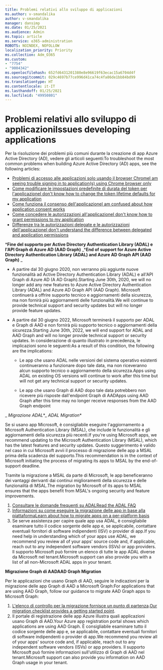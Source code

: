 ```yaml
---
title: Problemi relativi allo sviluppo di applicazioni
ms.author: v-smandalika
author: v-smandalika
manager: dansimp
ms.date: 01/25/2021
ms.audience: Admin
ms.topic: article
ms.service: o365-administration
ROBOTS: NOINDEX, NOFOLLOW
localization_priority: Priority
ms.collection: Adm_O365
ms.custom:
- "7754"
- "9004342"
ms.openlocfilehash: 652fd6431201380e8e96619f63ecac15a6704d4f
ms.sourcegitcommit: 029c4697b77ce996d41ca74c4fa86de1bb84bd99
ms.translationtype: HT
ms.contentlocale: it-IT
ms.lasthandoff: 01/25/2021
ms.locfileid: "49950801"
---
```

# <a name="issues-developing-applications"></a><span data-ttu-id="750d9-102">Problemi relativi allo sviluppo di applicazioni</span><span class="sxs-lookup"><span data-stu-id="750d9-102">Issues developing applications</span></span>

<span data-ttu-id="750d9-103">Per la risoluzione dei problemi più comuni durante la creazione di app Azure Active Directory (AD), vedere gli articoli seguenti:</span><span class="sxs-lookup"><span data-stu-id="750d9-103">To troubleshoot the most common problems when building Azure Active Directory (AD) apps, see the following articles:</span></span>

- [<span data-ttu-id="750d9-104">Problemi di accesso alle applicazioni solo usando il browser Chrome</span><span class="sxs-lookup"><span data-stu-id="750d9-104">I am seeing trouble signing in to application(s) using Chrome browser only</span></span>](https://docs.microsoft.com/office365/troubleshoot/miscellaneous/chrome-behavior-affects-applications) 
- [<span data-ttu-id="750d9-105">Come modificare le impostazioni predefinite di durata del token per l'applicazione</span><span class="sxs-lookup"><span data-stu-id="750d9-105">I don't know how to change the token lifetime defaults for my application</span></span>](https://docs.microsoft.com/azure/active-directory/develop/registration-config-change-token-lifetime-how-to) 
- [<span data-ttu-id="750d9-106">Come funziona il consenso dell'applicazione</span><span class="sxs-lookup"><span data-stu-id="750d9-106">I am confused about how application consent works</span></span>](https://docs.microsoft.com/azure/active-directory/application-dev-consent-framework) 
- [<span data-ttu-id="750d9-107">Come concedere le autorizzazioni all'applicazione</span><span class="sxs-lookup"><span data-stu-id="750d9-107">I don't know how to grant permissions to my application</span></span>](https://docs.microsoft.com/azure/active-directory/manage-apps/configure-user-consent) 
- [<span data-ttu-id="750d9-108">Differenze tra le autorizzazioni delegate e le autorizzazioni dell'applicazione</span><span class="sxs-lookup"><span data-stu-id="750d9-108">I don't understand the difference between delegated and application permissions</span></span>](https://docs.microsoft.com/azure/active-directory/develop/delegated-and-app-perms)

<span data-ttu-id="750d9-109">\***Fine del supporto per Active Directory Authentication Library (ADAL) e l'API Graph di Azure AD (AAD Graph)** _</span><span class="sxs-lookup"><span data-stu-id="750d9-109">\***End of support for Azure Active Directory Authentication Library (ADAL) and Azure AD Graph API (AAD Graph)** _</span></span>

- <span data-ttu-id="750d9-110">A partire dal 30 giugno 2020, non verranno più aggiunte nuove funzionalità ad Active Directory Authentication Library (ADAL) e all'API Graph di Azure AD (A AD Graph).</span><span class="sxs-lookup"><span data-stu-id="750d9-110">Starting June 30th, 2020, we will no longer add any new features to Azure Active Directory Authentication Library (ADAL) and Azure AD Graph API (AAD Graph).</span></span> <span data-ttu-id="750d9-111">Microsoft continuerà a offrire supporto tecnico e aggiornamenti della sicurezza, ma non fornirà più aggiornamenti delle funzionalità.</span><span class="sxs-lookup"><span data-stu-id="750d9-111">We will continue to provide technical support and security updates but will no longer provide feature updates.</span></span>

- <span data-ttu-id="750d9-112">A partire dal 30 giugno 2022, Microsoft terminerà il supporto per ADAL e Graph di AAD e non fornirà più supporto tecnico o aggiornamenti della sicurezza.</span><span class="sxs-lookup"><span data-stu-id="750d9-112">Starting June 30th, 2022, we will end support for ADAL and AAD Graph and will no longer provide technical support or security updates.</span></span> <span data-ttu-id="750d9-113">In considerazione di quanto illustrato in precedenza, le implicazioni sono le seguenti:</span><span class="sxs-lookup"><span data-stu-id="750d9-113">As a result of this condition, the following are the implications:</span></span>

    - <span data-ttu-id="750d9-114">Le app che usano ADAL nelle versioni del sistema operativo esistenti continueranno a funzionare dopo tale data, ma non riceveranno alcun supporto tecnico o aggiornamento della sicurezza.</span><span class="sxs-lookup"><span data-stu-id="750d9-114">Apps using ADAL on existing OS versions will continue to work after this time but will not get any technical support or security updates.</span></span>

    - <span data-ttu-id="750d9-115">Le app che usano Graph di AAD dopo tale data potrebbero non ricevere più risposte dall'endpoint Graph di AAD</span><span class="sxs-lookup"><span data-stu-id="750d9-115">Apps using AAD Graph after this time may no longer receive responses from the AAD Graph endpoint</span></span>

<span data-ttu-id="750d9-116">_ *Migrazione ADAL*\*</span><span class="sxs-lookup"><span data-stu-id="750d9-116">_ *ADAL Migration*\*</span></span>

<span data-ttu-id="750d9-117">Se si usano app Microsoft, è consigliabile eseguire l'aggiornamento a Microsoft Authentication Library (MSAL), che include le funzionalità e gli aggiornamenti della sicurezza più recenti.</span><span class="sxs-lookup"><span data-stu-id="750d9-117">If you're using Microsoft apps, we recommend updating to the Microsoft Authentication Library (MSAL), which has the latest features and security updates.</span></span> <span data-ttu-id="750d9-118">Questo suggerimento è valido nel caso in cui Microsoft avvii il processo di migrazione delle app a MSAL prima della scadenza del supporto.</span><span class="sxs-lookup"><span data-stu-id="750d9-118">This recommendation is in the context of Microsoft initiating the process of migrating its apps to MSAL by the end-of-support deadline.</span></span> 

<span data-ttu-id="750d9-119">Tramite la migrazione a MSAL da parte di Microsoft, le app beneficeranno dei vantaggi derivanti dai continui miglioramenti della sicurezza e delle funzionalità di MSAL.</span><span class="sxs-lookup"><span data-stu-id="750d9-119">The migration by Microsoft of its apps to MSAL ensures that the apps benefit from MSAL's ongoing security and feature improvements.</span></span>

1. [<span data-ttu-id="750d9-120">Consultare le domande frequenti su ADAL</span><span class="sxs-lookup"><span data-stu-id="750d9-120">Read the ADAL FAQ</span></span>](https://docs.microsoft.com/azure/active-directory/develop/msal-migration#frequently-asked-questions-faq) 
2. [<span data-ttu-id="750d9-121">Informazioni su come eseguire la migrazione delle app in base alla piattaforma</span><span class="sxs-lookup"><span data-stu-id="750d9-121">Learn about how to migrate apps on a per-platform basis</span></span>](https://docs.microsoft.com/azure/active-directory/develop/msal-migration#frequently-asked-questions-faq) 
3. <span data-ttu-id="750d9-122">Se serve assistenza per capire quale app usa ADAL, è consigliabile esaminare tutto il codice sorgente delle app e, se applicabile, contattare eventuali fornitori di software indipendenti (ISV) o provider di app.</span><span class="sxs-lookup"><span data-stu-id="750d9-122">If you need help in understanding which of your apps use ADAL, we recommend you review all of your apps' source code and, if applicable, reach out to any independent software vendors (ISVs) or app providers.</span></span> <span data-ttu-id="750d9-123">Il supporto Microsoft può fornire un elenco di tutte le app ADAL diverse da Microsoft nel tenant.</span><span class="sxs-lookup"><span data-stu-id="750d9-123">Microsoft support can also provide you with a list of all non-Microsoft ADAL apps in your tenant.</span></span>

<span data-ttu-id="750d9-124">**Migrazione Graph di AAD**</span><span class="sxs-lookup"><span data-stu-id="750d9-124">**AAD Graph Migration**</span></span>

<span data-ttu-id="750d9-125">Per le applicazioni che usano Graph di AAD, seguire le indicazioni per la migrazione delle app Graph di AAD a Microsoft Graph:</span><span class="sxs-lookup"><span data-stu-id="750d9-125">For applications that are using AAD Graph, follow our guidance to migrate AAD Graph apps to Microsoft Graph:</span></span>

1. <span data-ttu-id="750d9-126">[L'elenco di controllo per la migrazione fornisce un punto di partenza](https://docs.microsoft.com/graph/migrate-azure-ad-graph-planning-checklist).</span><span class="sxs-lookup"><span data-stu-id="750d9-126">[Our migration checklist provides a getting started point](https://docs.microsoft.com/graph/migrate-azure-ad-graph-planning-checklist).</span></span> 
2. <span data-ttu-id="750d9-127">Il portale di registrazione delle app Azure illustra quali applicazioni usano Graph di AAD.</span><span class="sxs-lookup"><span data-stu-id="750d9-127">Your Azure app registration portal shows which applications are using AAD Graph.</span></span> <span data-ttu-id="750d9-128">È consigliabile esaminare tutto il codice sorgente delle app e, se applicabile, contattare eventuali fornitori di software indipendenti o provider di app.</span><span class="sxs-lookup"><span data-stu-id="750d9-128">We recommend you review all of your apps' source code and, if applicable, reach out to any independent software vendors (ISVs) or app providers.</span></span> <span data-ttu-id="750d9-129">Il supporto Microsoft può fornire informazioni sull'utilizzo di Graph di AAD nel tenant.</span><span class="sxs-lookup"><span data-stu-id="750d9-129">Microsoft support can also provide you information on AAD Graph usage in your tenant.</span></span>







